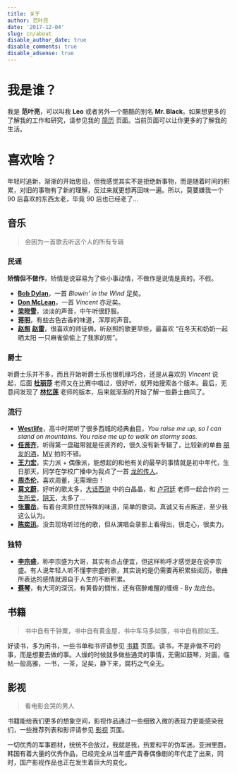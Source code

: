 ```yaml
---
title: 关于
author: 范叶亮
date: '2017-12-04'
slug: cn/about
disable_author_date: true
disable_comments: true
disable_adsense: true
---
```


# 我是谁？

我是 **范叶亮**，可以叫我 **Leo** 或者另外一个酷酷的别名 **Mr. Black**。如果想更多的了解我的工作和研究，请参见我的 [简历](../resume) 页面。当前页面可以让你更多的了解我的生活。

# 喜欢啥？

年轻时追新，渐渐的开始思旧，但我感觉其实不是拒绝新事物，而是随着时间的积累，对旧的事物有了新的理解，反过来就更想再回味一遍。所以，莫要嫌我一个 90 后喜欢的东西太老，毕竟 90 后也已经老了...

## 音乐

> 会因为一首歌去听这个人的所有专辑

### 民谣

**矫情但不做作**，矫情是说容易为了些小事动情，不做作是说情是真的，不假。

- [**Bob Dylan**](https://music.douban.com/musician/100524/)，一首 _Blowin' in the Wind_ 足矣。
- [**Don McLean**](https://music.douban.com/musician/101050/)，一首 _Vincent_ 亦足矣。
- [**梁晓雪**](https://site.douban.com/kulu/)，淡淡的声音，中午听很舒服。
- [**蒋明**](https://site.douban.com/jiangming/room/623845/)，有些古色古香的味道，浑厚的声音。
- [**赵照**](https://site.douban.com/zhaozhao/) [**赵雷**](https://site.douban.com/leizizhao/)，很喜欢的师徒俩，听赵照的歌更早些，最喜欢 “在冬天和奶奶一起晒太阳 一只麻雀偷偷上了我家的房”。

### 爵士

听爵士乐并不多，而且开始听爵士乐也很机缘巧合，还是从喜欢的 _Vincent_ 说起，后面 [**杜丽莎**](https://music.douban.com/musician/105345/) 老师又在比赛中唱过，很好听，就开始搜索各个版本。最后，无意间发现了 [**林忆莲**](https://music.douban.com/musician/104329/) 老师的版本，后来就渐渐的开始了解一些爵士曲风了。

### 流行

- [**Westlife**](https://music.douban.com/musician/103706/)，高中时期听了很多西城的经典曲目，_You raise me up, so I can stand on mountains. You raise me up to walk on stormy seas._
- [**任贤齐**](https://music.douban.com/musician/104467/)，听得第一盘磁带就是任贤齐的，很久没有新专辑了，比较新的单曲 [朋友的酒](https://music.douban.com/subject/26917676/)，[MV](http://v.yinyuetai.com/video/2738122) 拍的不错。
- [**王力宏**](https://music.douban.com/musician/104593/)，实力派 + 偶像派，能想起的和他有关的最早的事情就是初中年代，生日那天，同学在学校广播中为我点了一首 [龙的传人](https://music.douban.com/subject/1472684/)。
- [**周杰伦**](https://music.douban.com/musician/104916/)，喜欢周董，无需理由！
- [**莫文蔚**](https://music.douban.com/musician/104398/)，好听的歌太多，[大话西游](https://movie.douban.com/subject/1292213/) 中的白晶晶，和 [卢冠廷](https://music.douban.com/musician/104354/) 老师一起合作的 [一生所爱](https://music.douban.com/subject/26400669/)，[阴天](https://music.douban.com/subject/4169236/)，太多了...
- [**张震岳**](https://music.douban.com/musician/104859/)，有着台湾原住民特殊的味道，简单的歌词，真诚又有点叛逆，至少我这么认为。
- [**陈奕迅**](https://music.douban.com/musician/103939/)，没去现场听过他的歌，但从演唱会录影上看得出，很走心，很卖力。

### 独特

- [**李宗盛**](https://music.douban.com/musician/104294/)，称李宗盛为大哥，其实有点占便宜，但这样称呼才感觉是在说李宗盛。有人说年轻人听不懂李宗盛的歌，其实说的是仍需要再积累些阅历，歌曲所表达的感情就源自于人生的不断积累。
- [**蔡琴**](https://music.douban.com/musician/103876/)，有大河的深沉，有黄昏的惆怅，还有宿醉难醒的缠绵 - By 龙应台。

## 书籍

> 书中自有千钟粟，书中自有黄金屋，书中车马多如簇，书中自有颜如玉。

好读书，多为闲书，一些书单和书评请参见 [书籍](../books/) 页面。读书，不是非做不可的事，而是想要去做的事。人燥的时候就多做些通灵的事情，无需如鼓琴，对画，临帖一般高雅，一书，一茶，足矣，静下来，腐朽之气全无。

## 影视

> 看电影会哭的男人

书籍能给我们更多的想象空间，影视作品通过一些细致入微的表现力更能感染我们，一些推荐列表和影评请参见 [影视](../movies/) 页面。

一切优秀的军事题材，统统不会放过，我就是我，热爱和平的伪军迷。亚洲里面，韩国有着大量的优秀作品，已经完全从当年盛产青春偶像剧的年代走了出来，同时，国产影视作品也正在发生着巨大的变化。
